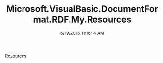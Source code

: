 ﻿---
title: Microsoft.VisualBasic.DocumentFormat.RDF.My.Resources
date: 6/19/2016 11:16:14 AM
---

[Resources](T-Microsoft.VisualBasic.DocumentFormat.RDF.My.Resources.Resources.html)
